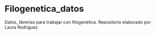 # Filogenetica_datos
Datos, librerías para trabajar con filogenética. Repositorio elaborado por Laura Rodríguez
